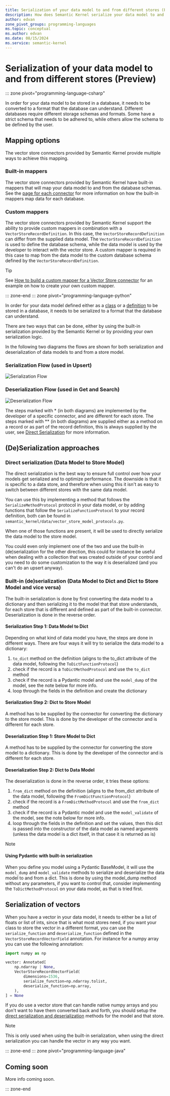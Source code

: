 ```yaml
---
title: Serialization of your data model to and from different stores (Preview)
description: How does Semantic Kernel serialize your data model to and from different stores
author: edvan
zone_pivot_groups: programming-languages
ms.topic: conceptual
ms.author: edvan
ms.date: 08/15/2024
ms.service: semantic-kernel
---
```

# Serialization of your data model to and from different stores (Preview)

::: zone pivot="programming-language-csharp"

In order for your data model to be stored in a database, it needs to be converted to a format that the database can understand.
Different databases require different storage schemas and formats. Some have a strict schema that needs to be adhered to, while
others allow the schema to be defined by the user.

## Mapping options

The vector store connectors provided by Semantic Kernel provide multiple ways to achieve this mapping.

### Built-in mappers

The vector store connectors provided by Semantic Kernel have built-in mappers that will map your data model to and from the
database schemas. See the [page for each connector](./out-of-the-box-connectors/index.md) for more information on how the built-in
mappers map data for each database.

### Custom mappers

The vector store connectors provided by Semantic Kernel support the ability to provide custom mappers in combination with
a `VectorStoreRecordDefinition`. In this case, the `VectorStoreRecordDefinition` can differ from the supplied data model.
The `VectorStoreRecordDefinition` is used to define the database schema, while the data model is used by the developer
to interact with the vector store.
A custom mapper is required in this case to map from the data model to the custom database schema defined by the `VectorStoreRecordDefinition`.

> [!TIP]
> See [How to build a custom mapper for a Vector Store connector](./how-to/vector-store-custom-mapper.md) for an example on how to create your own custom mapper.

::: zone-end
::: zone pivot="programming-language-python"

In order for your data model defined either as a [class](./defining-your-data-model.md) or a [definition](./schema-with-record-definition.md) to be stored in a database, it needs to be serialized to a format that the database can understand.

There are two ways that can be done, either by using the built-in serialization provided by the Semantic Kernel or by providing your own serialization logic.

In the following two diagrams the flows are shown for both serialization and deserialization of data models to and from a store model.

### Serialization Flow (used in Upsert)
![Serialization Flow](../../media/python-serialization-serialization-flow.png)

### Deserialization Flow (used in Get and Search)
![Deserialization Flow](../../media/python-serialization-deserialization-flow.png)

The steps marked with * (in both diagrams) are implemented by the developer of a specific connector, and are different for each store.
The steps marked with ** (in both diagrams) are supplied either as a method on a record or as part of the record definition, this is always supplied by the user, see [Direct Serialization](#direct-serialization-data-model-to-store-model) for more information.

## (De)Serialization approaches

### Direct serialization (Data Model to Store Model)
The direct serialization is the best way to ensure full control over how your models get serialized and to optimize performance. The downside is that it is specific to a data store, and therefore when using this it isn't as easy to switch between different stores with the same data model.

You can use this by implementing a method that follows the `SerializeMethodProtocol` protocol in your data model, or by adding functions that follow the `SerializeFunctionProtocol` to your record definition, both can be found in `semantic_kernel/data/vector_store_model_protocols.py`.

When one of those functions are present, it will be used to directly serialize the data model to the store model.

You could even only implement one of the two and use the built-in (de)serialization for the other direction, this could for instance be useful when dealing with a collection that was created outside of your control and you need to do some customization to the way it is deserialized (and you can't do an upsert anyway).

### Built-in (de)serialization (Data Model to Dict and Dict to Store Model and vice versa)

The built-in serialization is done by first converting the data model to a dictionary and then serializing it to the model that that store understands, for each store that is different and defined as part of the built-in connector. Deserialization is done in the reverse order.

#### Serialization Step 1: Data Model to Dict

Depending on what kind of data model you have, the steps are done in different ways. There are four ways it will try to serialize the data model to a dictionary:
1. `to_dict` method on the definition (aligns to the to_dict attribute of the data model, following the `ToDictFunctionProtocol`)
2. check if the record is a `ToDictMethodProtocol` and use the `to_dict` method
3. check if the record is a Pydantic model and use the `model_dump` of the model, see the note below for more info.
4. loop through the fields in the definition and create the dictionary

#### Serialization Step 2: Dict to Store Model

A method has to be supplied by the connector for converting the dictionary to the store model. This is done by the developer of the connector and is different for each store.

#### Deserialization Step 1: Store Model to Dict

A method has to be supplied by the connector for converting the store model to a dictionary. This is done by the developer of the connector and is different for each store.

#### Deserialization Step 2: Dict to Data Model

The deserialization is done in the reverse order, it tries these options:
1. `from_dict` method on the definition (aligns to the from_dict attribute of the data model, following the `FromDictFunctionProtocol`)
2. check if the record is a `FromDictMethodProtocol` and use the `from_dict` method
3. check if the record is a Pydantic model and use the `model_validate` of the model, see the note below for more info.
4. loop through the fields in the definition and set the values, then this dict is passed into the constructor of the data model as named arguments (unless the data model is a dict itself, in that case it is returned as is)

> [!NOTE]
> #### Using Pydantic with built-in serialization
> When you define you model using a Pydantic BaseModel, it will use the `model_dump` and `model_validate` methods to serialize and deserialize the data model to and from a dict. This is done by using the model_dump method without any parameters, if you want to control that, consider implementing the `ToDictMethodProtocol` on your data model, as that is tried first.

## Serialization of vectors

When you have a vector in your data model, it needs to either be a list of floats or list of ints, since that is what most stores need, if you want your class to store the vector in a different format, you can use the `serialize_function` and `deserialize_function` defined in the `VectorStoreRecordVectorField` annotation. For instance for a numpy array you can use the following annotation:

```python
import numpy as np

vector: Annotated[
    np.ndarray | None,
    VectorStoreRecordVectorField(
        dimensions=1536,
        serialize_function=np.ndarray.tolist,
        deserialize_function=np.array,
    ),
] = None
```

If you do use a vector store that can handle native numpy arrays and you don't want to have them converted back and forth, you should setup the [direct serialization and deserialization](#direct-serialization-data-model-to-store-model) methods for the model and that store.

> [!NOTE]
> This is only used when using the built-in serialization, when using the direct serialization you can handle the vector in any way you want.

::: zone-end
::: zone pivot="programming-language-java"

## Coming soon

More info coming soon.

::: zone-end

